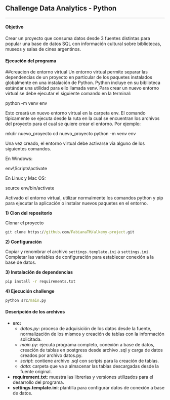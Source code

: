 ## Challenge Data Analytics - Python
_____________________________

#### Objetivo
Crear un proyecto que consuma datos desde
3 fuentes distintas para popular una base de datos SQL con información cultural
sobre bibliotecas, museos y salas de cines argentinos.

#### Ejecución del programa

##creacion de entorno virtual
Un entorno virtual permite separar las dependencias de un proyecto en particular de los paquetes instalados globalmente en una instalación de Python. Python incluye en su biblioteca estándar una utilidad para ello llamada venv. Para crear un nuevo entorno virtual se debe ejecutar el siguiente comando en la terminal:

python -m venv env


Esto creará un nuevo entorno virtual en la carpeta env. El comando típicamente se ejecuta desde la ruta en la cual se encuentran los archivos del proyecto para el cual se quiere crear el entorno. Por ejemplo:

mkdir nuevo_proyecto
cd nuevo_proyecto
python -m venv env


Una vez creado, el entorno virtual debe activarse vía alguno de los siguientes comandos.

En Windows:

env\Scripts\activate


En Linux y Mac OS:

source env/bin/activate


Activado el entorno virtual, utilizar normalmente los comandos python y pip para ejecutar la aplicación o instalar nuevos paquetes en el entorno.

**1) Clon del repositorio**

Clonar el proyecto
```cmd
git clone https://github.com/FabianaTM/alkemy-project.git

```

**2) Configuración**

Copiar y renombrar el archivo `settings.template.ini` a `settings.ini`.
Completar las variables de configuración para establecer conexión a la base de datos.

**3) Instalación de dependencias**

```cmd
pip install -r requirements.txt
```

**4) Ejecución challenge**
```cmd
python src/main.py
```

#### Descripción de los archivos
- **src:** 
  - *datos.py*: proceso de adquisición de los datos desde la fuente, normalización de los mismos y creación de tablas con la información solicitada.
  - *main.py*: ejecuta programa completo, conexión a base de datos, creación de tablas en postgress desde archivo .sql y carga de datos creados por archivo datos.py.
  - *script*: contiene archivo .sql con scripts para la creación de tablas.
  - *data*: carpeta que va a almacenar las tablas descargadas desde la fuente original.
- **requirement.txt**: muestra las librerias y versiones utilizados para el desarrollo del programa.
- **settings.template.ini**: plantilla para configurar datos de conexión a base de datos.